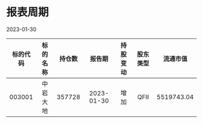 # 报表周期 

2023-01-30

| 标的代码 | 标的名称 | 持仓数 | 报告期 | 持股变动 | 股东类型 | 流通市值 |
|:--:|:--:|:--:|:--:|:--:|:--:|:--:|
|003001|中岩大地|357728|2023-01-30|增加|QFII|5519743.04|